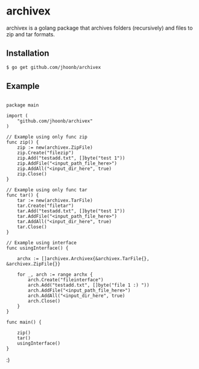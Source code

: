 archivex
========

archivex is a golang package that archives folders (recursively) and files to zip and tar formats.

Installation
-------------

``` bash
$ go get github.com/jhoonb/archivex
``` 


Example 
-------------

``` 

package main

import (
	"github.com/jhoonb/archivex"
)

// Example using only func zip
func zip() {
	zip := new(archivex.ZipFile)
	zip.Create("filezip")
	zip.Add("testadd.txt", []byte("test 1"))
	zip.AddFile("<input_path_file_here>")
	zip.AddAll("<input_dir_here", true)
	zip.Close()
}

// Example using only func tar
func tar() {
	tar := new(archivex.TarFile)
	tar.Create("filetar")
	tar.Add("testadd.txt", []byte("test 1"))
	tar.AddFile("<input_path_file_here>")
	tar.AddAll("<input_dir_here", true)
	tar.Close()
}

// Example using interface
func usingInterface() {

	archx := []archivex.Archivex{&archivex.TarFile{}, &archivex.ZipFile{}}

	for _, arch := range archx {
		arch.Create("fileinterface")
		arch.Add("testadd.txt", []byte("file 1 :) "))
		arch.AddFile("<input_path_file_here>")
		arch.AddAll("<input_dir_here", true)
		arch.Close()
	}
}

func main() {

	zip()
	tar()
	usingInterface()
}

```

:)
